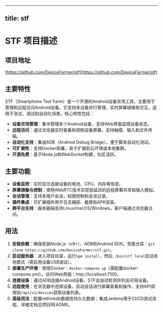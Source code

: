 
---
title: stf
---

# STF 项目描述

## 项目地址
[https://github.com/DeviceFarmer/stf](https://github.com/DeviceFarmer/stf)

## 主要特性
STF（Smartphone Test Farm）是一个开源的Android设备农场工具，主要用于管理和远程访问Android设备。它支持多设备并行管理、实时屏幕镜像和交互，适用于测试、调试和自动化场景。核心特性包括：
- **设备农场管理**：集中管理多个Android设备，支持Web界面监控设备状态。
- **远程访问**：通过浏览器实时查看和控制设备屏幕，支持触摸、输入和文件传输。
- **自动化支持**：集成ADB（Android Debug Bridge），便于脚本自动化测试。
- **可扩展性**：支持Docker部署，易于扩展到云环境或本地集群。
- **开源免费**：基于Node.js和WebSocket构建，社区活跃。

## 主要功能
- **设备监控**：实时显示连接设备的电池、CPU、内存等信息。
- **屏幕镜像与控制**：使用WebRTC技术实现低延迟的远程屏幕共享和输入模拟。
- **会话管理**：支持多用户会话，权限控制和会话记录。
- **插件集成**：可扩展插件用于日志捕获、截屏和APK安装。
- **跨平台支持**：服务器端支持Linux/macOS/Windows，客户端通过浏览器访问。

## 用法
1. **安装依赖**：确保安装Node.js（v8+）、ADB和Android SDK。克隆仓库：`git clone https://github.com/DeviceFarmer/stf.git`。
2. **启动服务器**：进入项目目录，运行`npm install`，然后`./bin/stf local`启动本地模式（需启用设备USB调试）。
3. **部署生产环境**：使用Docker：`docker-compose up`（需配置docker-compose.yml）。访问Web界面：http://localhost:7100。
4. **连接设备**：通过ADB连接Android设备，STF会自动检测并列出可用设备。
5. **远程使用**：在浏览器中选择设备，启动会话进行屏幕查看和操作。支持API调用如`/api/v1/devices`获取设备列表。
6. **高级用法**：配置rethinkdb数据库持久化数据；集成Jenkins用于CI/CD测试流程。详细文档见项目README。
